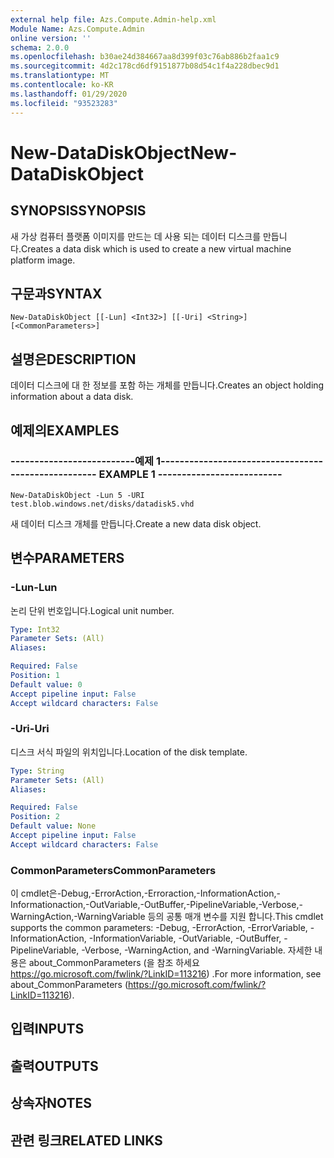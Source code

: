 ```yaml
---
external help file: Azs.Compute.Admin-help.xml
Module Name: Azs.Compute.Admin
online version: ''
schema: 2.0.0
ms.openlocfilehash: b30ae24d384667aa8d399f03c76ab886b2faa1c9
ms.sourcegitcommit: 4d2c178cd6df9151877b08d54c1f4a228dbec9d1
ms.translationtype: MT
ms.contentlocale: ko-KR
ms.lasthandoff: 01/29/2020
ms.locfileid: "93523283"
---
```

# <span data-ttu-id="b5124-101">New-DataDiskObject</span><span class="sxs-lookup"><span data-stu-id="b5124-101">New-DataDiskObject</span></span>

## <span data-ttu-id="b5124-102">SYNOPSIS</span><span class="sxs-lookup"><span data-stu-id="b5124-102">SYNOPSIS</span></span>
<span data-ttu-id="b5124-103">새 가상 컴퓨터 플랫폼 이미지를 만드는 데 사용 되는 데이터 디스크를 만듭니다.</span><span class="sxs-lookup"><span data-stu-id="b5124-103">Creates a data disk which is used to create a new virtual machine platform image.</span></span>

## <span data-ttu-id="b5124-104">구문과</span><span class="sxs-lookup"><span data-stu-id="b5124-104">SYNTAX</span></span>

```
New-DataDiskObject [[-Lun] <Int32>] [[-Uri] <String>] [<CommonParameters>]
```

## <span data-ttu-id="b5124-105">설명은</span><span class="sxs-lookup"><span data-stu-id="b5124-105">DESCRIPTION</span></span>
<span data-ttu-id="b5124-106">데이터 디스크에 대 한 정보를 포함 하는 개체를 만듭니다.</span><span class="sxs-lookup"><span data-stu-id="b5124-106">Creates an object holding information about a data disk.</span></span>

## <span data-ttu-id="b5124-107">예제의</span><span class="sxs-lookup"><span data-stu-id="b5124-107">EXAMPLES</span></span>

### <span data-ttu-id="b5124-108">--------------------------예제 1--------------------------</span><span class="sxs-lookup"><span data-stu-id="b5124-108">-------------------------- EXAMPLE 1 --------------------------</span></span>
```
New-DataDiskObject -Lun 5 -URI test.blob.windows.net/disks/datadisk5.vhd
```

<span data-ttu-id="b5124-109">새 데이터 디스크 개체를 만듭니다.</span><span class="sxs-lookup"><span data-stu-id="b5124-109">Create a new data disk object.</span></span>

## <span data-ttu-id="b5124-110">변수</span><span class="sxs-lookup"><span data-stu-id="b5124-110">PARAMETERS</span></span>

### <span data-ttu-id="b5124-111">-Lun</span><span class="sxs-lookup"><span data-stu-id="b5124-111">-Lun</span></span>
<span data-ttu-id="b5124-112">논리 단위 번호입니다.</span><span class="sxs-lookup"><span data-stu-id="b5124-112">Logical unit number.</span></span>

```yaml
Type: Int32
Parameter Sets: (All)
Aliases: 

Required: False
Position: 1
Default value: 0
Accept pipeline input: False
Accept wildcard characters: False
```

### <span data-ttu-id="b5124-113">-Uri</span><span class="sxs-lookup"><span data-stu-id="b5124-113">-Uri</span></span>
<span data-ttu-id="b5124-114">디스크 서식 파일의 위치입니다.</span><span class="sxs-lookup"><span data-stu-id="b5124-114">Location of the disk template.</span></span>

```yaml
Type: String
Parameter Sets: (All)
Aliases: 

Required: False
Position: 2
Default value: None
Accept pipeline input: False
Accept wildcard characters: False
```

### <span data-ttu-id="b5124-115">CommonParameters</span><span class="sxs-lookup"><span data-stu-id="b5124-115">CommonParameters</span></span>
<span data-ttu-id="b5124-116">이 cmdlet은-Debug,-ErrorAction,-Erroraction,-InformationAction,-Informationaction,-OutVariable,-OutBuffer,-PipelineVariable,-Verbose,-WarningAction,-WarningVariable 등의 공통 매개 변수를 지원 합니다.</span><span class="sxs-lookup"><span data-stu-id="b5124-116">This cmdlet supports the common parameters: -Debug, -ErrorAction, -ErrorVariable, -InformationAction, -InformationVariable, -OutVariable, -OutBuffer, -PipelineVariable, -Verbose, -WarningAction, and -WarningVariable.</span></span> <span data-ttu-id="b5124-117">자세한 내용은 about_CommonParameters (을 참조 하세요 https://go.microsoft.com/fwlink/?LinkID=113216) .</span><span class="sxs-lookup"><span data-stu-id="b5124-117">For more information, see about_CommonParameters (https://go.microsoft.com/fwlink/?LinkID=113216).</span></span>

## <span data-ttu-id="b5124-118">입력</span><span class="sxs-lookup"><span data-stu-id="b5124-118">INPUTS</span></span>

## <span data-ttu-id="b5124-119">출력</span><span class="sxs-lookup"><span data-stu-id="b5124-119">OUTPUTS</span></span>

## <span data-ttu-id="b5124-120">상속자</span><span class="sxs-lookup"><span data-stu-id="b5124-120">NOTES</span></span>

## <span data-ttu-id="b5124-121">관련 링크</span><span class="sxs-lookup"><span data-stu-id="b5124-121">RELATED LINKS</span></span>

